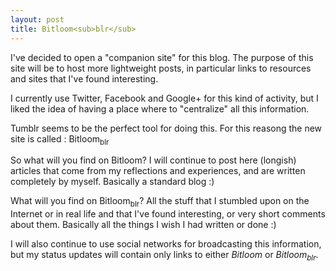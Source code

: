 ```yaml
---
layout: post
title: Bitloom<sub>blr</sub>
---
```


I've decided to open a "companion site" for this blog. The purpose of this site will be to host more lightweight posts, in particular links to resources and sites that I've found interesting.

I currently use Twitter, Facebook and Google+ for this kind of activity, but I liked the idea of having a place where to "centralize" all this information.

Tumblr seems to be the perfect tool for doing this. For this reasong the new site is called : Bitloom<sub>blr</sub>

So what will you find on Bitloom? I will continue to post here (longish) articles that come from my reflections and experiences, and are written completely by myself. Basically a standard blog :)

What will you find on Bitloom<sub>blr</sub>? All the stuff that I stumbled upon on the Internet or in real life and that I've found interesting, or very short comments about them. Basically all the things I wish I had written or done :)

I will also continue to use social networks for broadcasting this information, but my status updates will contain only links to either *Bitloom* or *Bitloom<sub>blr</sub>*.
